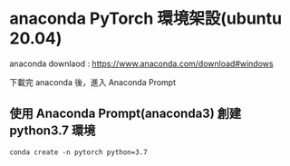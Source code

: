 # anaconda PyTorch 環境架設(ubuntu 20.04)

anaconda downlaod :
https://www.anaconda.com/download#windows

下載完 anaconda 後，進入 Anaconda Prompt

## 使用 Anaconda Prompt(anaconda3) 創建 python3.7 環境

    conda create -n pytorch python=3.7
